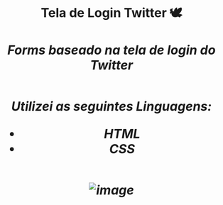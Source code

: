
<h1 align='center' > Tela de Login Twitter 🕊️

 <div>
 
<h5>
Forms baseado na tela de login do Twitter
<h5/>

<div/>

##

Utilizei as seguintes Linguagens:

 - HTML
 - CSS

## 

![image](https://user-images.githubusercontent.com/91097315/201419534-90569194-5d1f-483f-a915-a997dabbe3f3.png)
